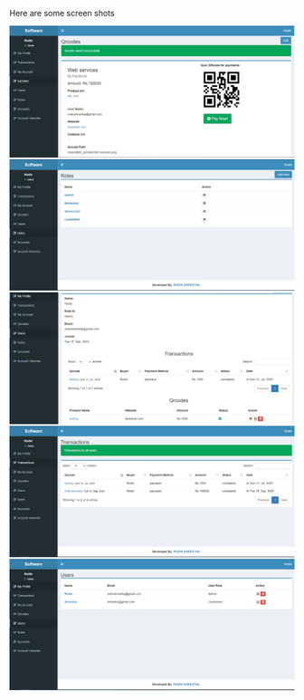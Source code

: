 
Here are some screen shots

<img src ="screenshot/laravel%201.PNG" width="600px">
<img src ="screenshot/laravel%202.PNG" width="600px">
<img src ="screenshot/laravel%203.PNG" width="600px">
<img src ="screenshot/laravel%204.PNG" width="600px">
<img src ="screenshot/laravel%205.PNG" width="600px">

